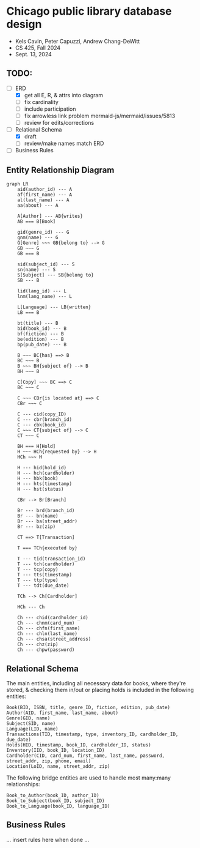 <div id="user-content-title">

# Chicago public library database design

- Kels Cavin, Peter Capuzzi, Andrew Chang-DeWitt
- CS 425, Fall 2024
- Sept. 13, 2024

</div>

## TODO:

- [ ] ERD
    - [x] get all E, R, & attrs into diagram
    - [ ] fix cardinality
    - [ ] include participation
    - [ ] fix arrowless link problem mermaid-js/mermaid/issues/5813
    - [ ] review for edits/corrections
- [ ] Relational Schema
    - [x] draft
    - [ ] review/make names match ERD
- [ ] Business Rules

## Entity Relationship Diagram

<!--![Entity relationship diagram, using Chen notation](erd.svg)-->

```mermaid
graph LR
    aid(author_id) --- A
    af(first_name) --- A
    al(last_name) --- A
    aa(about) --- A

    A[Author] --- AB{writes}
    AB === B[Book]

    gid(genre_id) --- G
    gnm(name) --- G
    G[Genre] ~~~ GB{belong to} --> G
    GB ~~~ G
    GB === B

    sid(subject_id) --- S
    sn(name) --- S
    S[Subject] --- SB{belong to}
    SB --- B

    lid(lang_id) --- L
    lnm(lang_name) --- L

    L[Language] --- LB{written}
    LB === B

    bt(title) --- B
    bid(book_id) --- B
    bf(fiction) --- B
    be(edition) --- B
    bp(pub_date) --- B

    B ~~~ BC{has} ==> B
    BC ~~~ B
    B ~~~ BH{subject of} --> B
    BH ~~~ B

    C[Copy] ~~~ BC ==> C
    BC ~~~ C

    C ~~~ CBr{is located at} ==> C
    CBr ~~~ C

    C --- cid(copy_ID)
    C --- cbr(branch_id)
    C --- cbk(book_id)
    C ~~~ CT{subject of} --> C
    CT ~~~ C

    BH === H[Hold]
    H ~~~ HCh{requested by} --> H
    HCh ~~~ H

    H --- hid(hold_id)
    H --- hch(cardholder)
    H --- hbk(book)
    H --- hts(timestamp)
    H --- hst(status)

    CBr --> Br[Branch]

    Br --- brd(branch_id)
    Br --- bn(name)
    Br --- ba(street_addr)
    Br --- bz(zip)

    CT ==> T[Transaction]

    T === TCh{executed by}

    T --- tid(transaction_id)
    T --- tch(cardholder)
    T --- tcp(copy)
    T --- tts(timestamp)
    T --- ttp(type)
    T --- tdt(due_date)

    TCh --> Ch[Cardholder]

    HCh --- Ch

    Ch --- chid(cardholder_id)
    Ch --- chnm(card_num)
    Ch --- chfn(first_name)
    Ch --- chln(last_name)
    Ch --- chsa(street_address)
    Ch --- chz(zip)
    Ch --- chpw(password)
```

## Relational Schema

The main entities, including all necessary data for books, where they're stored, & checking them in/out or placing holds is included in the following entities:

```
Book(BID, ISBN, title, genre_ID, fiction, edition, pub_date)
Author(AID, first_name, last_name, about)
Genre(GID, name)
Subject(SID, name)
Language(LID, name)
Transactions(TID, timestamp, type, inventory_ID, cardholder_ID, due_date)
Holds(HID, timestamp, book_ID, cardholder_ID, status)
Inventory(IID, book_ID, location_ID)
Cardholder(CID, card_num, first_name, last_name, password, street_addr, zip, phone, email)
Location(LoID, name, street_addr, zip)
```

The following bridge entities are used to handle most many:many relationships:

```
Book_to_Author(book_ID, author_ID)
Book_to_Subject(book_ID, subject_ID)
Book_to_Language(book_ID, language_ID)
```

## Business Rules

... insert rules here when done ...
